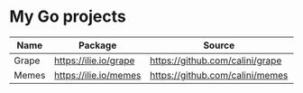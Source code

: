 # My Go projects

Name | Package | Source | Docs
--- | --- | --- | ---
Grape | https://ilie.io/grape | https://github.com/calini/grape | TODO
Memes | https://ilie.io/memes | https://github.com/calini/memes | TODO

